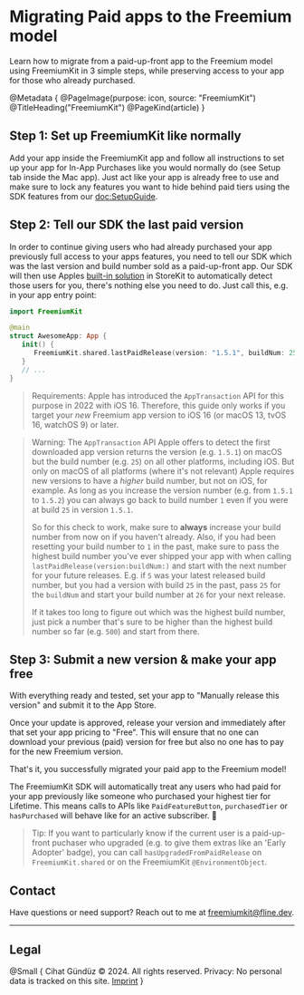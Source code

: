 # Migrating Paid apps to the Freemium model

Learn how to migrate from a paid-up-front app to the Freemium model using FreemiumKit in 3 simple steps, while preserving access to your app for those who already purchased.

@Metadata {
   @PageImage(purpose: icon, source: "FreemiumKit")
   @TitleHeading("FreemiumKit")
   @PageKind(article)
}

## Step 1: Set up FreemiumKit like normally

Add your app inside the FreemiumKit app and follow all instructions to set up your app for In-App Purchases like you would normally do (see Setup tab inside the Mac app). Just act like your app is already free to use and make sure to lock any features you want to hide behind paid tiers using the SDK features from our <doc:SetupGuide>.

## Step 2: Tell our SDK the last paid version

In order to continue giving users who had already purchased your app previously full access to your apps features, you need to tell our SDK which was the last version and build number sold as a paid-up-front app. Our SDK will then use Apples [built-in solution](https://developer.apple.com/documentation/storekit/supporting_business_model_changes_by_using_the_app_transaction) in StoreKit to automatically detect those users for you, there's nothing else you need to do. Just call this, e.g. in your app entry point:

```swift
import FreemiumKit

@main
struct AwesomeApp: App {
   init() {
      FreemiumKit.shared.lastPaidRelease(version: "1.5.1", buildNum: 25)
   }
   // ...
}
```

> Requirements: Apple has introduced the `AppTransaction` API for this purpose in 2022 with iOS 16. Therefore, this guide only works if you target your _new_ Freemium app version to iOS 16 (or macOS 13, tvOS 16, watchOS 9) or later.

> Warning: The `AppTransaction` API Apple offers to detect the first downloaded app version returns the version (e.g. `1.5.1`) on macOS but the build number (e.g. `25`) on all other platforms, including iOS. But only on macOS of all platforms (where it's not relevant) Apple requires new versions to have a _higher_ build number, but not on iOS, for example. As long as you increase the version number (e.g. from `1.5.1` to `1.5.2`) you can always go back to build number `1` even if you were at build `25` in version `1.5.1`.
>
> So for this check to work, make sure to **always** increase your build number from now on if you haven't already. Also, if you had been resetting your build number to `1` in the past, make sure to pass the highest build number you've ever shipped your app with when calling `lastPaidRelease(version:buildNum:)` and start with the next number for your future releases. E.g. if `5` was your latest released build number, but you had a version with build `25` in the past, pass `25` for the `buildNum` and start your build number at `26` for your next release.
>
> If it takes too long to figure out which was the highest build number, just pick a number that's sure to be higher than the highest build number so far (e.g. `500`) and start from there.

## Step 3: Submit a new version & make your app free

With everything ready and tested, set your app to "Manually release this version" and submit it to the App Store.

Once your update is approved, release your version and immediately after that set your app pricing to "Free". This will ensure that no one can download your previous (paid) version for free but also no one has to pay for the new Freemium version.

That's it, you successfully migrated your paid app to the Freemium model!

The FreemiumKit SDK will automatically treat any users who had paid for your app previously like someone who purchased your highest tier for Lifetime. This means calls to APIs like `PaidFeatureButton`, `purchasedTier` or `hasPurchased` will behave like for an active subscriber. 🎉

> Tip: If you want to particularly know if the current user is a paid-up-front puchaser who upgraded (e.g. to give them extras like an 'Early Adopter' badge), you can call `hasUpgradedFromPaidRelease` on `FreemiumKit.shared` or on the FreemiumKit `@EnvironmentObject`.

## Contact

Have questions or need support? Reach out to me at [freemiumkit@fline.dev](mailto:freemiumkit@fline.dev).

---

## Legal

@Small {
   Cihat Gündüz © 2024. All rights reserved.
   Privacy: No personal data is tracked on this site.
   [Imprint](https://www.fline.dev/imprint/)
}
